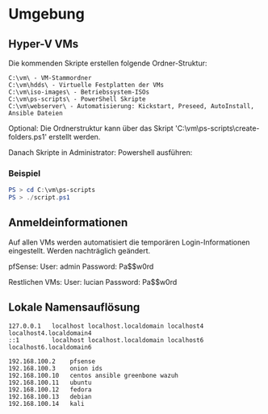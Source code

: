 # Umgebung

## Hyper-V VMs

Die kommenden Skripte erstellen folgende Ordner-Struktur:

```File Explorer
C:\vm\ - VM-Stammordner 
C:\vm\hdds\ - Virtuelle Festplatten der VMs
C:\vm\iso-images\ - Betriebssystem-ISOs
C:\vm\ps-scripts\ - PowerShell Skripte
C:\vm\webserver\ - Automatisierung: Kickstart, Preseed, AutoInstall, Ansible Dateien
```
Optional: Die Ordnerstruktur kann über das Skript 'C:\vm\ps-scripts\create-folders.ps1' erstellt werden.

Danach Skripte in Administrator: Powershell ausführen:

### Beispiel
```powershell
PS > cd C:\vm\ps-scripts
PS > ./script.ps1
```

## Anmeldeinformationen

Auf allen VMs werden automatisiert die temporären Login-Informationen eingestellt. Werden nachträglich geändert. 

pfSense: 
      User: admin
      Password: Pa$$w0rd

Restlichen VMs:
      User: lucian
      Password: Pa$$w0rd

## Lokale Namensauflösung

```/etc/hosts
127.0.0.1   localhost localhost.localdomain localhost4 localhost4.localdomain4
::1         localhost localhost.localdomain localhost6 localhost6.localdomain6

192.168.100.2    pfsense
192.168.100.3    onion ids
192.168.100.10   centos ansible greenbone wazuh
192.168.100.11   ubuntu
192.168.100.12   fedora
192.168.100.13   debian
192.168.100.14   kali
```
